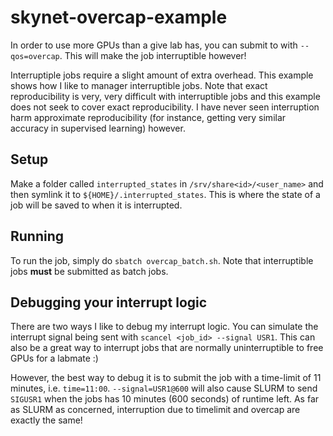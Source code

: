 # skynet-overcap-example

In order to use more GPUs than a give lab has, you can submit to with `--qos=overcap`.  This will make the job interruptible however!

Interruptiple jobs require a slight amount of extra overhead.  This example shows how I like to manager interruptible jobs.  Note that
exact reproducibility is very, very difficult with interruptible jobs and this example does not seek to cover exact reproducibility.  I
have never seen interruption harm approximate reproducibility (for instance, getting very similar accuracy in supervised learning) however.


## Setup

Make a folder called `interrupted_states` in `/srv/share<id>/<user_name>` and then symlink it to `${HOME}/.interrupted_states`.  This is where
the state of a job will be saved to when it is interrupted.

## Running

To run the job, simply do `sbatch overcap_batch.sh`.  Note that interruptible jobs **must** be submitted as batch jobs.


## Debugging your interrupt logic

There are two ways I like to debug my interrupt logic.  You can simulate the interrupt signal being sent
with `scancel <job_id> --signal USR1`.  This can also be a great way to interrupt jobs that are normally
uninterruptible  to free GPUs for a labmate :)

However, the best way to debug it is to submit the job
with a time-limit of 11 minutes, i.e. `time=11:00`.  `--signal=USR1@600` will also cause SLURM to send
`SIGUSR1` when the jobs has 10 minutes (600 seconds) of runtime left. As far as SLURM as concerned,
interruption due to timelimit and overcap are exactly the same!
